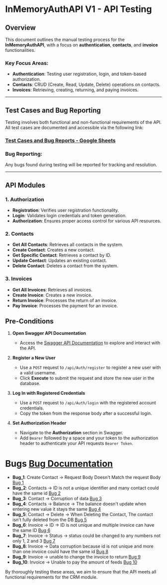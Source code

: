 # InMemoryAuthAPI V1 - API Testing

## Overview
This document outlines the manual testing process for the **InMemoryAuthAPI**, with a focus on **authentication**, **contacts**, and **invoice** functionalities.

### Key Focus Areas:
- **Authentication**: Testing user registration, login, and token-based authorization.
- **Contacts**: CRUD (Create, Read, Update, Delete) operations on contacts.
- **Invoices**: Retrieving, creating, returning, and paying invoices.

---

## Test Cases and Bug Reporting

Testing involves both functional and non-functional requirements of the API. All test cases are documented and accessible via the following link:

### [**Test Cases and Bug Reports - Google Sheets**](https://docs.google.com/spreadsheets/d/1di4_oJrd1n3Hkw6CmIrcpZ4swlGvlpB-00YibXNPqZg/edit?gid=0#gid=0)

### Bug Reporting:
Any bugs found during testing will be reported for tracking and resolution.

---

## API Modules

### 1. Authorization
- **Registration**: Verifies user registration functionality.
- **Login**: Validates login credentials and token generation.
- **Authorization**: Ensures proper access control for various API resources.

### 2. Contacts
- **Get All Contacts**: Retrieves all contacts in the system.
- **Create Contact**: Creates a new contact.
- **Get Specific Contact**: Retrieves a contact by ID.
- **Update Contact**: Updates an existing contact.
- **Delete Contact**: Deletes a contact from the system.

### 3. Invoices
- **Get All Invoices**: Retrieves all invoices.
- **Create Invoice**: Creates a new invoice.
- **Return Invoice**: Processes the return of an invoice.
- **Pay Invoice**: Processes the payment for an invoice.
  
## Pre-Conditions

1. **Open Swagger API Documentation**  
   - Access the [Swagger API Documentation](https://qa-assignment.sortcrm.com/swagger/index.html) to explore and interact with the API.

2. **Register a New User**  
   - Use a `POST` request to `/api/Auth/register` to register a new user with a valid username.  
   - Click **Execute** to submit the request and store the new user in the database.

3. **Log In with Registered Credentials**  
   - Use a `POST` request to `/api/Auth/login` with the registered account credentials.  
   - Copy the token from the response body after a successful login.

4. **Set Authorization Header**  
   - Navigate to the **Authorization** section in Swagger.  
   - Add `Bearer` followed by a space and your token to the authorization header to authenticate your API requests `Bearer Token`.


# Bugs [Bug Documentation](https://docs.google.com/spreadsheets/d/1di4_oJrd1n3Hkw6CmIrcpZ4swlGvlpB-00YibXNPqZg/edit?gid=2059204296#gid=2059204296)

- **Bug_1**: Create Contact -> Request Body Doesn't Match the request Body [Bug 1](https://github.com/MMousa126/API-Testing---InMemoryAuthAPI-V1/tree/master/Issues/issue_1)
- **Bug_2**: Contacts -> ID is not a unique identifier and many contact could have the same id [Bug 2](https://github.com/MMousa126/API-Testing---InMemoryAuthAPI-V1/tree/master/Issues/issue_2)
- **Bug_3**: Contact -> Corruption of data [Bug 3](https://github.com/MMousa126/API-Testing---InMemoryAuthAPI-V1/tree/master/Issues/issue_3)
- **Bug_4**: Contacts -> Balance -> The balance doesn't update when entering new value it stays the same [Bug 4](https://github.com/MMousa126/API-Testing---InMemoryAuthAPI-V1/tree/master/Issues/issue_4)
- **Bug_5**: Contact -> Delete -> When Deleting the Contact, The contact isn't fully deleted from the DB [Bug 5](https://github.com/MMousa126/API-Testing---InMemoryAuthAPI-V1/tree/master/Issues/issue_5)
- **Bug_6**: Invoice -> ID -> ID is not unique and multiple invoice can have the same ID [Bug 6](https://github.com/MMousa126/API-Testing---InMemoryAuthAPI-V1/tree/master/Issues/issue_6)
- **Bug_7**: Invoice -> Status -> status could be changed to any numbers not only 1, 2 and 3 [Bug 7](https://github.com/MMousa126/API-Testing---InMemoryAuthAPI-V1/tree/master/Issues/issue_7)
- **Bug_8**: Invoice -> Data corruption because id is not unique and more than one invoice could have the same id [Bug 8](https://github.com/MMousa126/API-Testing---InMemoryAuthAPI-V1/tree/master/Issues/issue_8)
- **Bug_9**: Invoice -> unable to change the invoice to return [Bug 9](https://github.com/MMousa126/API-Testing---InMemoryAuthAPI-V1/tree/master/Issues/issue_9)
- **Bug_10**: Invoice -> Unable to pay the amount of feeds [Bug 10](https://github.com/MMousa126/API-Testing---InMemoryAuthAPI-V1/tree/master/Issues/issue_10)



By thoroughly testing these areas, we aim to ensure that the API meets all functional requirements for the CRM module.


